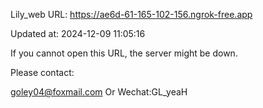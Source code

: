 Lily_web URL: https://ae6d-61-165-102-156.ngrok-free.app

Updated at: 2024-12-09 11:05:16

If you cannot open this URL, the server might be down.

Please contact: 

goley04@foxmail.com Or Wechat:GL_yeaH